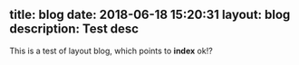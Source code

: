 title: blog
date: 2018-06-18 15:20:31
layout: blog
description: Test desc
---

This is a test of layout blog, which points to **index** ok!?